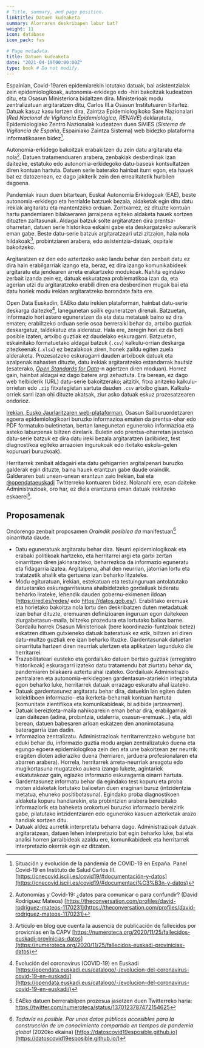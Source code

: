 ```yaml
---
# Title, summary, and page position.
linktitle: Datuen kudeaketa
summary: Alorraren deskribapen labur bat?
weight: 11
icon: database
icon_pack: fas

# Page metadata.
title: Datuen kudeaketa
date: "2021-04-19T00:00:00Z"
type: book # Do not modify.
---
```


 Espainian, Covid-19aren epidemiarekin lotutako datuak, bai asistentzialak zein epidemiologikoak, autonomia-erkidego edo -hiri bakoitzak kudeatzen ditu, eta Osasun Ministeriora bidaltzen dira. Ministerioak modu zentralizatuan argitaratzen ditu, Carlos III.a Osasun Institutuaren bitartez. Datuak kasuz kasu lortzen dira, Zaintza Epidemiologikoko Sare Nazionalari (_Red Nacional de Vigilancia Epidemiológica, RENAVE_) deklaratuta, Epidemiologiako Zentro Nazionalak kudeatzen duen SiViES (_Sistema de Vigilancia de España_, Espainiako Zaintza Sistema) web bidezko plataforma informatikoaren bidez[^1].

Autonomia-erkidego bakoitzak erabakitzen du zein datu argitaratu eta nola[^2]. Datuen tratamenduaren arabera, zenbakiak desberdinak izan daitezke, estatuko edo autonomia-erkidegoko datu-baseak kontsultatzen diren kontuan hartuta. Datuen serie baterako hainbat iturri egon, eta hauek bat ez datozenean, ez dago jakiterik zein den errealitatetik hurbilen dagoena.

Pandemiak iraun duen bitartean, Euskal Autonomia Erkidegoak (EAE), beste autonomia-erkidego eta herrialde batzuek bezala, aldaketak egin ditu datu irekiak argitaratu eta mantentzeko orduan. Zoritxarrez, ez dituzte kontuan hartu pandemiaren bilakaeraren jarraipena egiteko aldaketa hauek sortzen dituzten zailtasunak. Aldagai batzuk solte argitaratzen dira prentsa-oharretan, datuen serie historikoa eskaini gabe eta deskargatzeko aukerarik eman gabe. Beste datu-serie batzuk argitaratzeari utzi zitzaion, hala nola hildakoak[^3], probintziaren arabera, edo asistentzia-datuak, ospitale bakoitzeko.

Argitaratzen ez den edo aztertzeko asko landu behar den zenbait datu ez dira hain erabilgarriak izango eta, beraz, ez dira izango komunikabideek argitaratu eta jendearen arreta erakartzeko modukoak. Nahita egindako zerbait izanda zein ez, datuak eskuratzea problematikoa izan da, eta agerian utzi du argitaratzeko erabili diren era desberdinen mugak bai eta datu horiek modu irekian argitaratzeko borondate falta ere.

Open Data Euskadin, EAEko datu irekien plataforman, hainbat datu-serie deskarga daitezke[^4], lanegunetan soilik eguneratzen direnak. Batzuetan, informazio hori astero eguneratzen da eta datu metatuak baino ez dira ematen; erabiltzeko orduan serie osoa berreraiki behar da, artxibo guztiak deskargatuz, taldekatuz eta alderatuz. Hala ere, zeregin hori ez da beti posible izaten, artxibo guztiak ez daudelako eskuragarri. Batzuetan, eskainitako formatuetako aldagai batzuk (`.csv`) kalkulu-orrian deskarga zitezkeenak (`.xlsx`) ez bezalakoak ziren, honek zaildu egiten zuela alderaketa. Prozesatzeko eskuragarri dauden artxiboek datuak eta azalpenak nahasten dituzte, datu irekiak argitaratzeko estandarrak hautsiz (esaterako, [_Open Standards for Data_](https://standards.theodi.org/)-n agertzen diren moduan). Horrez gain, hainbat aldagai ez dago batere argi zehaztuta. Era berean, ez dago web helbiderik (URL) datu-serie bakoitzerako; aitzitik, fitxa anitzeko kalkulu-orrietan edo `.zip` fitxategietan sartuta dauden `.csv` artxibo gisan. Kalkulu-orriek sarri izan ohi dituzte akatsak, ziur asko datuak eskuz prozesatzearen ondorioz.

[Irekian, Eusko Jaurlaritzaren web-plataforman](https://www.irekia.euskadi.eus/), Osasun Sailburuordetzaren egoera epidemiologikoari buruzko informazioa ematen da prentsa-ohar edo PDF formatuko buletinetan, bertan lanegunetan eguneroko informazioa eta asteko laburpenak biltzen direlarik. Buletin edo prentsa-oharretan jasotako datu-serie batzuk ez dira datu ireki bezala argitaratzen (adibidez, test diagnostikoa egiteko arrazoien ingurukoak edo itxitako eskola-gelen kopuruari buruzkoak).

Herritarrek zenbait aldagairi eta datu gehigarrien argitalpenari buruzko galderak egin dituzte, baina hauek erantzun gabe daude oraindik. Galderaren bati unean-unean erantzun zaio Irekian, bai eta [@opendataeuskadi](https://twitter.com/opendataeuskadi) Twitterreko kontuaren bidez. Nolanahi ere, esan daiteke Administrazioak, oro har, ez diela erantzuna eman datuak irekitzeko eskaerei[^5].

## Proposamenak

Ondorengo zenbait proposamen _Oraindik posiblea da_ manifestuan[^6] oinarrituta daude.

- Datu eguneratuak argitaratu behar dira. Neurri epidemiologikoak eta erabaki politikoak hartzeko, eta herritarrei argi eta garbi zertan oinarritzen diren jakinarazteko, beharrezkoa da informazio eguneratu eta fidagarria izatea. Argitalpena, ahal den neurrian, jatorrian lortu eta tratatzetik ahalik eta gertuena izan beharko litzateke.
- Modu egituratuan, irekian, estekatuan eta testuinguruan antolatutako datuetarako eskuragarritasuna ahalbidetzeko gordailuak bideratu beharko lirateke, lehendik dauden gobernu-ekimenen ildoan (https://red.es/redes/ edo https://datos.gob.es/). Erabilitako eremuak eta horietako bakoitza nola lortu den deskribatzen duten metadatuak izan behar dituzte, eremuaren definizioaren inguruan egon daitekeen ziurgabetasun-maila, biltzeko prozedura eta lortutako balioa barne. Gordailu horrek Osasun Ministerioak (bere koordinazio-funtzioak betez) eskatzen dituen gutxieneko datuak bateratuak ez ezik, biltzen ari diren datu-multzo guztiak ere izan beharko lituzke. Gardentasunak datuetan oinarrituta hartzen diren neurriak ulertzen eta aplikatzen lagunduko die herritarrei.
- Trazabilitateari eusteko eta gordailuko datuen bertsio guztiak (erregistro historikoak) eskuragarri izateko datu tratamendu bat ziurtatu behar da, pandemiaren bilakaera aztertu ahal izateko. Gordailuak Administrazio zentralaren eta autonomia-erkidegoen gardentasun-atariekin integratuta egon beharko luke, herritarrek datuak errazago eskuratu ahal izateko.
- Datuak gardentasunez argitaratu behar dira, datuekin lan egiten duten kolektiboen informazio- eta ikerketa-beharrak kontuan hartuta (komunitate zientifikoa eta komunikabideak, bi adibide jartzearren).
- Datuak bereizketa-maila nahikoarekin eman behar dira, erabilgarriak izan daitezen (adina, probintzia, udalerria, osasun-eremuak...) eta, aldi berean, datuen babesaren arloan eskatzen den anonimotasuna bateragarria izan dadin.
- Informazioa zentralizatu. Administrazioak herritarrentzako webgune bat eduki behar du, informazio guztia modu argian zentralizatuko duena eta egungo egoera epidemiologikoa zein den eta une bakoitzean zer neurrik eragiten dioten adieraziko duena (herriaren, jarduera profesionalaren eta abarren arabera). Horrela, herritarrek arreta-neurriak areagotu edo mugikortasuna mugatzeko aukera izango lukete, agintariek eskatutakoaz gain, egiazko informazio eskuragarria oinarri hartuta.
- Gardentasunez informatu behar da egindako test kopuru eta proba moten aldaketak lortutako balioetan duen eraginari buruz (intzidentzia metatua, ehuneko positibotasuna). Egindako proba diagnostikoen aldaketa kopuru handiarekin, eta probintzien arabera bereizitako informaziorik eta baheketa orokortuei buruzko informazio bereizirik gabe, pilatutako intzidentziaren edo eguneroko kasuen azterketak arazo handiak sortzen ditu.
- Datuak aldez aurretik interpretatu beharra dago. Administrazioak datuak argitaratzean, datuen lehen interpretazio bat egin beharko luke, bai eta analisi horren jarraibideak azaldu ere, komunikabideek eta herritarrek interpretazio okerrak egin ez ditzaten.


 [^1]: Situación y evolución de la pandemia de COVID-19 en España. Panel Covid-19 en Instituto de Salud Carlos III. [https://cnecovid.isciii.es/covid19/#documentación-y-datos](https://cnecovid.isciii.es/covid19/#documentaci%C3%B3n-y-datos)

 [^2]: Autonomías y Covid-19: ¿datos para comunicar o para confundir? (David Rodríguez Mateos) [https://theconversation.com/profiles/david-rodriguez-mateos-1170231](https://theconversation.com/profiles/david-rodriguez-mateos-1170231)
 
 [^3]: Artículo en blog que cuenta la ausencia de publicación de fallecidos por provicnias en la CAPV [https://numeroteca.org/2020/11/25/fallecidos-euskadi-provinicias-datos](https://numeroteca.org/2020/11/25/fallecidos-euskadi-provinicias-datos)
 
 [^4]: Evolución del coronavirus (COVID-19) en Euskadi [https://opendata.euskadi.eus/catalogo/-/evolucion-del-coronavirus-covid-19-en-euskadi/](https://opendata.euskadi.eus/catalogo/-/evolucion-del-coronavirus-covid-19-en-euskadi/)

[^5]: EAEko datuen berrerabilpen prozesua jasotzen duen Twitterreko haria: https://twitter.com/numeroteca/status/1370123787472154625

[^6]: _Todavía es posible. Por unos datos públicos accesibles para la construcción de un conocimiento compartido en tiempos de pandemia global_ (2020ko ekaina) [https://datoscovid19esposible.github.io](https://datoscovid19esposible.github.io/)